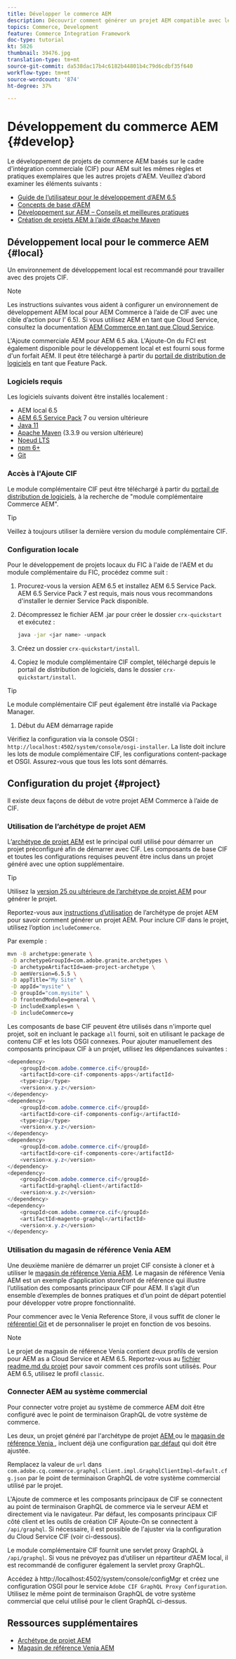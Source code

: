 ```yaml
---
title: Développer le commerce AEM
description: Découvrir comment générer un projet AEM compatible avec le commerce à l’aide de l’archétype de projet AEM. Découvrez comment créer et déployer le projet dans un environnement de développement local.
topics: Commerce, Development
feature: Commerce Integration Framework
doc-type: tutorial
kt: 5826
thumbnail: 39476.jpg
translation-type: tm+mt
source-git-commit: da538dac17b4c6182b44801b4c79d6cdbf35f640
workflow-type: tm+mt
source-wordcount: '874'
ht-degree: 37%

---
```



# Développement du commerce AEM {#develop}

Le développement de projets de commerce AEM basés sur le cadre d&#39;intégration commerciale (CIF) pour AEM suit les mêmes règles et pratiques exemplaires que les autres projets d&#39;AEM. Veuillez d’abord examiner les éléments suivants :

- [Guide de l’utilisateur pour le développement d’AEM 6.5](/help/sites-developing/home.md)
- [Concepts de base d’AEM](/help/sites-developing/the-basics.md)
- [Développement sur AEM – Conseils et meilleures pratiques](/help/sites-developing/dev-guidelines-bestpractices.md)
- [Création de projets AEM à l’aide d’Apache Maven](/help/sites-developing/ht-projects-maven.md)

## Développement local pour le commerce AEM {#local}

Un environnement de développement local est recommandé pour travailler avec des projets CIF.

>[!NOTE]
>
>Les instructions suivantes vous aident à configurer un environnement de développement AEM local pour AEM Commerce à l’aide de CIF avec une cible d’action pour l’ 6.5). Si vous utilisez AEM en tant que Cloud Service, consultez la documentation [AEM Commerce en tant que Cloud Service](https://experienceleague.adobe.com/docs/experience-manager-cloud-service/content-and-commerce/home.html).

L&#39;Ajoute commerciale AEM pour AEM 6.5 aka. L&#39;Ajoute-On du FCI est également disponible pour le développement local et est fourni sous forme d&#39;un forfait AEM. Il peut être téléchargé à partir du [portail de distribution de logiciels](https://experience.adobe.com/#/downloads/content/software-distribution/en/aem.html) en tant que Feature Pack.

### Logiciels requis

Les logiciels suivants doivent être installés localement :

- AEM local 6.5
- [AEM 6.5 Service Pack](https://experience.adobe.com/#/downloads/content/software-distribution/en/aem.html)  7 ou version ultérieure
- [Java 11](https://downloads.experiencecloud.adobe.com/content/software-distribution/en/general.html)
- [Apache Maven](https://maven.apache.org/) (3.3.9 ou version ultérieure)
- [Noeud LTS](https://nodejs.org/en/)
- [npm 6+](https://www.npmjs.com/)
- [Git](https://git-scm.com/)

### Accès à l&#39;Ajoute CIF

Le module complémentaire CIF peut être téléchargé à partir du [portail de distribution de logiciels](https://experience.adobe.com/#/downloads/content/software-distribution/en/aem.html), à la recherche de &quot;module complémentaire Commerce AEM&quot;.

>[!TIP]
>
>Veillez à toujours utiliser la dernière version du module complémentaire CIF.

### Configuration locale

Pour le développement de projets locaux du FIC à l&#39;aide de l&#39;AEM et du module complémentaire du FIC, procédez comme suit :

1. Procurez-vous la version AEM 6.5 et installez AEM 6.5 Service Pack. AEM 6.5 Service Pack 7 est requis, mais nous vous recommandons d&#39;installer le dernier Service Pack disponible.

1. Décompressez le fichier AEM .jar pour créer le dossier `crx-quickstart` et exécutez :

   ```bash
   java -jar <jar name> -unpack
   ```

1. Créez un dossier `crx-quickstart/install`.

1. Copiez le module complémentaire CIF complet, téléchargé depuis le portail de distribution de logiciels, dans le dossier `crx-quickstart/install`.

>[!TIP]
>
>Le module complémentaire CIF peut également être installé via Package Manager.

1. Début du AEM démarrage rapide

Vérifiez la configuration via la console OSGI : `http://localhost:4502/system/console/osgi-installer`. La liste doit inclure les lots de module complémentaire CIF, les configurations content-package et OSGI. Assurez-vous que tous les lots sont démarrés.

## Configuration du projet {#project}

Il existe deux façons de début de votre projet AEM Commerce à l’aide de CIF.

### Utilisation de l’archétype de projet AEM

L’[archétype de projet AEM](https://github.com/adobe/aem-project-archetype) est le principal outil utilisé pour démarrer un projet préconfiguré afin de démarrer avec CIF. Les composants de base CIF et toutes les configurations requises peuvent être inclus dans un projet généré avec une option supplémentaire.

>[!TIP]
>
>Utilisez la [version 25 ou ultérieure de l’archétype de projet AEM](https://github.com/adobe/aem-project-archetype/releases) pour générer le projet.

Reportez-vous aux [instructions d’utilisation](https://github.com/adobe/aem-project-archetype#usage) de l’archétype de projet AEM pour savoir comment générer un projet AEM. Pour inclure CIF dans le projet, utilisez l’option `includeCommerce`.

Par exemple :

```bash
mvn -B archetype:generate \
 -D archetypeGroupId=com.adobe.granite.archetypes \
 -D archetypeArtifactId=aem-project-archetype \
 -D aemVersion=6.5.5 \
 -D appTitle="My Site" \
 -D appId="mysite" \
 -D groupId="com.mysite" \
 -D frontendModule=general \
 -D includeExamples=n \
 -D includeCommerce=y
```

Les composants de base CIF peuvent être utilisés dans n&#39;importe quel projet, soit en incluant le package `all` fourni, soit en utilisant le package de contenu CIF et les lots OSGI connexes. Pour ajouter manuellement des composants principaux CIF à un projet, utilisez les dépendances suivantes :

```java
<dependency>
    <groupId>com.adobe.commerce.cif</groupId>
    <artifactId>core-cif-components-apps</artifactId>
    <type>zip</type>
    <version>x.y.z</version>
</dependency>
<dependency>
    <groupId>com.adobe.commerce.cif</groupId>
    <artifactId>core-cif-components-config</artifactId>
    <type>zip</type>
    <version>x.y.z</version>
</dependency>
<dependency>
    <groupId>com.adobe.commerce.cif</groupId>
    <artifactId>core-cif-components-core</artifactId>
    <version>x.y.z</version>
</dependency>
<dependency>
    <groupId>com.adobe.commerce.cif</groupId>
    <artifactId>graphql-client</artifactId>
    <version>x.y.z</version>
</dependency>
<dependency>
    <groupId>com.adobe.commerce.cif</groupId>
    <artifactId>magento-graphql</artifactId>
    <version>x.y.z</version>
</dependency>
```

### Utilisation du magasin de référence Venia AEM

Une deuxième manière de démarrer un projet CIF consiste à cloner et à utiliser le [magasin de référence Venia AEM](https://github.com/adobe/aem-cif-guides-venia). Le magasin de référence Venia AEM est un exemple d’application storefront de référence qui illustre l’utilisation des composants principaux CIF pour AEM. Il s’agit d’un ensemble d’exemples de bonnes pratiques et d’un point de départ potentiel pour développer votre propre fonctionnalité.

Pour commencer avec le Venia Reference Store, il vous suffit de cloner le [référentiel Git](https://github.com/adobe/aem-cif-guides-venia) et de personnaliser le projet en fonction de vos besoins.

>[!NOTE]
>
>Le projet de magasin de référence Venia contient deux profils de version pour AEM as a Cloud Service et AEM 6.5. Reportez-vous au [fichier readme.md du projet](https://github.com/adobe/aem-cif-guides-venia/blob/main/README.md) pour savoir comment ces profils sont utilisés. Pour AEM 6.5, utilisez le profil `classic`.

### Connecter AEM au système commercial

Pour connecter votre projet au système de commerce AEM doit être configuré avec le point de terminaison GraphQL de votre système de commerce.

Les deux, un projet généré par l&#39;archétype de projet [AEM ](https://github.com/adobe/aem-project-archetype) ou le [magasin de référence Venia ](https://github.com/adobe/aem-cif-guides-venia), incluent déjà une configuration [par défaut](https://github.com/adobe/aem-cif-guides-venia/blob/main/ui.config/src/main/content/jcr_root/apps/venia/osgiconfig/config/com.adobe.cq.commerce.graphql.client.impl.GraphqlClientImpl~default.cfg.json) qui doit être ajustée.

Remplacez la valeur de `url` dans `com.adobe.cq.commerce.graphql.client.impl.GraphqlClientImpl~default.cfg.json` par le point de terminaison GraphQL de votre système commercial utilisé par le projet.

L&#39;Ajoute de commerce et les composants principaux de CIF se connectent au point de terminaison GraphQL de commerce via le serveur AEM et directement via le navigateur. Par défaut, les composants principaux CIF côté client et les outils de création CIF Ajoute-On se connectent à `/api/graphql`. Si nécessaire, il est possible de l&#39;ajuster via la configuration du Cloud Service CIF (voir ci-dessous).

Le module complémentaire CIF fournit une servlet proxy GraphQL à `/api/graphql`. Si vous ne prévoyez pas d’utiliser un répartiteur d’AEM local, il est recommandé de configurer également la servlet proxy GraphQL.

Accédez à http://localhost:4502/system/console/configMgr et créez une configuration OSGI pour le service `Adobe CIF GraphQL Proxy Configuration`. Utilisez le même point de terminaison GraphQL de votre système commercial que celui utilisé pour le client GraphQL ci-dessus.

## Ressources supplémentaires

- [Archétype de projet AEM](https://github.com/adobe/aem-project-archetype)
- [Magasin de référence Venia AEM](https://github.com/adobe/aem-cif-guides-venia)
